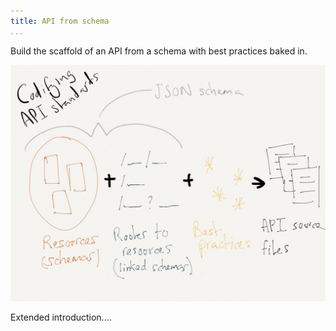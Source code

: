 ```yaml
---
title: API from schema
...
```


Build the scaffold of an API from a schema with best practices baked in.

![](img/overview.jpg)

Extended introduction....
